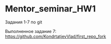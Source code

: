 # Mentor_seminar_HW1
Задания 1-7 по git

Выполненное задание 7: https://github.com/KondrtatjevVlad/first_repo_fork
